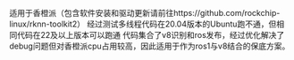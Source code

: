 适用于香橙派（包含软件安装和驱动更新请前往https://github.com/rockchip-linux/rknn-toolkit2）
经过测试多线程代码在20.04版本的Ubuntu跑不通，但相同代码在22及以上版本可以跑通
代码集合了v8识别和ros发布，经过优化解决了debug问题但对香橙派cpu占用较高，因此适用于作为ros1与v8结合的保底方案。

